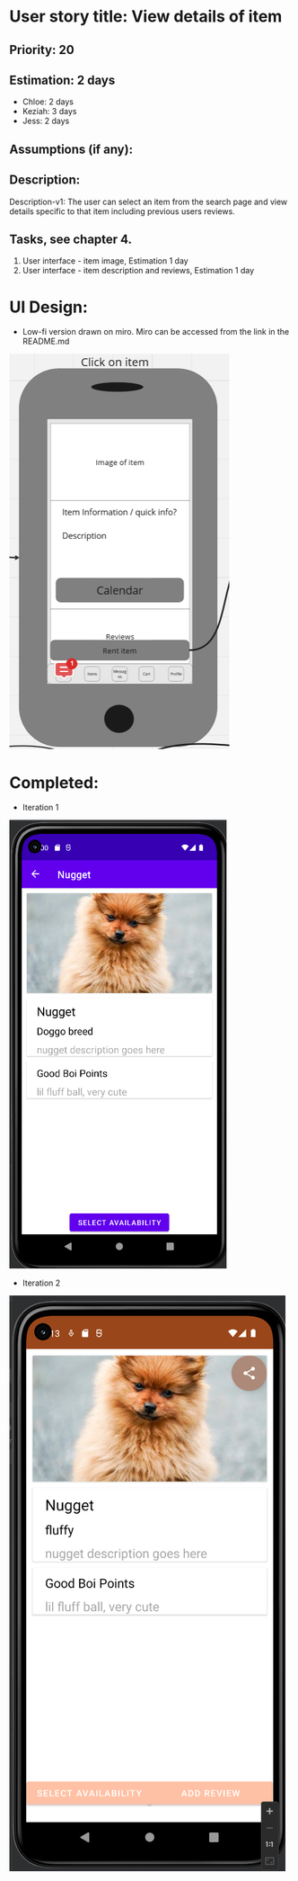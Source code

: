 
# User story title: View details of item

## Priority: 20 

## Estimation: 2 days

* Chloe: 2 days 
* Keziah: 3 days
* Jess: 2 days


## Assumptions (if any):

## Description: 

Description-v1: The user can select an item from the search page and view details specific to that item including previous users reviews.

## Tasks, see chapter 4.

1. User interface - item image, Estimation 1 day
2. User interface - item description and reviews, Estimation 1 day


# UI Design:
* Low-fi version drawn on miro. Miro can be accessed from the link in the README.md

![image](/images/View_item_details.png)

# Completed:
* Iteration 1

![image](/images/view_item_details_finished.png)

* Iteration 2

![image](/images/updated_doggo_info_page.png)
